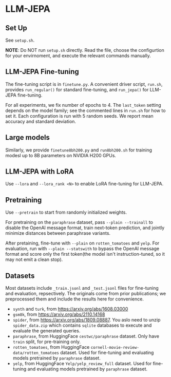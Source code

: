 # LLM-JEPA

## Set Up

See `setup.sh`.

**NOTE**: Do NOT run `setup.sh` directly. Read the file, choose the configurtion for your envirnoment, and execute the relevant commands manually.

## LLM-JEPA Fine-tuning

The fine-tuning script is in `finetune.py`. A convenient driver script, `run.sh`, provides `run_regular()` for standard fine-tuning, and `run_jepa()` for LLM-JEPA fine-tuning.

For all experiments, we fix number of epochs to 4. The `last_token` setting depends on the model family; see the commented lines in `run.sh` for how to set it. Each configuration is run with 5 random seeds. We report mean accuracy and standard deviation.

## Large models

Similarly, we provide `finetune8bh200.py` and `run8bh200.sh` for training modesl up to 8B parameters on NVIDIA H200 GPUs.

## LLM-JEPA with LoRA

Use `--lora` and `--lora_rank <N>` to enable LoRA fine-tuning for LLM-JEPA.

## Pretraining

Use `--pretrain` to start from randomly initialized weights.

For pretraining on the `paraphrase` dataset, pass `--plain --trainall` to disable the OpenAI message format, train next-token prediction, and jointly minimize distances between paraphrase variants.

After pretaining, fine-tune with `--plain` on `rotten_tomatoes` and `yelp`. For evaluation, run with `--plain --statswith` to bypass the OpenAI message format and score only the first token(the model isn't instruction-tuned, so it may not emit a clean stop). 

## Datasets

Most datasets include `_train.jsonl` and `_test.jsonl` files for fine-tuning and evaluation, repsectively. The originals come from prior publications; we preprocessed them and include the results here for convenience.

*  `synth` and `turk`, from https://arxiv.org/abs/1608.03000
*  `gsm8k`, from https://arxiv.org/abs/2110.14168
*  `spider`, from https://arxiv.org/abs/1809.08887. You aslo need to unzip `spider_data.zip` which contains `sqlite` databases to execute and evaluate the generated queries.
*  `paraphrase`, from HuggingFace `cestwc/paraphrase` dataset. Only have `train` split, for pre-training only.
*  `rotten_tomatoes`, from HuggingFace `cornell-movie-review-data/rotten_tomatoes` dataset. Used for fine-tuning and evaluating models pretrained by `paraphrase` dataset.
*  `yelp`, from HuggingFace `Yelp/yelp_review_full` dataset. Used for fine-tuning and evaluating models pretrained by `paraphrase` dataset.
